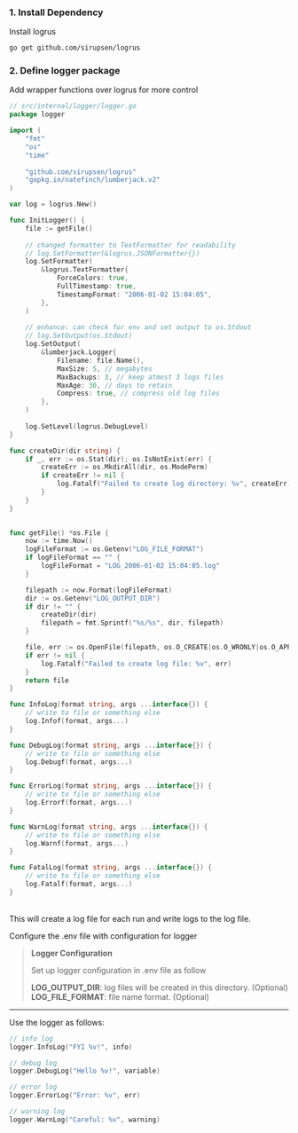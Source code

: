 ### 1. Install Dependency

Install logrus

```sh
go get github.com/sirupsen/logrus
```

### 2. Define logger package

Add wrapper functions over logrus for more control

```go
// src/internal/logger/logger.go
package logger

import (
	"fmt"
	"os"
	"time"
	
	"github.com/sirupsen/logrus"
	"gopkg.in/natefinch/lumberjack.v2"
)

var log = logrus.New()

func InitLogger() {
	file := getFile()
	
	// changed formatter to TextFormatter for readability
	// log.SetFormatter(&logrus.JSONFormatter{})
	log.SetFormatter(
		&logrus.TextFormatter{
			ForceColors: true,
			FullTimestamp: true,
			TimestampFormat: "2006-01-02 15:04:05",
		},
	)
	
	// enhance: can check for env and set output to os.Stdout
	// log.SetOutput(os.Stdout)
	log.SetOutput(
		&lumberjack.Logger{
			Filename: file.Name(),
			MaxSize: 5, // megabytes
			MaxBackups: 3, // keep atmost 3 logs files
			MaxAge: 30, // days to retain
			Compress: true, // compress old log files
		},
	)
	
	log.SetLevel(logrus.DebugLevel)
}

func createDir(dir string) {
	if _, err := os.Stat(dir); os.IsNotExist(err) {
		createErr := os.MkdirAll(dir, os.ModePerm)
		if createErr != nil {
			log.Fatalf("Failed to create log directory: %v", createErr)
		}
	}
}
 

func getFile() *os.File {
	now := time.Now()
	logFileFormat := os.Getenv("LOG_FILE_FORMAT")
	if logFileFormat == "" {
		logFileFormat = "LOG_2006-01-02 15:04:05.log"
	}

	filepath := now.Format(logFileFormat)
	dir := os.Getenv("LOG_OUTPUT_DIR")
	if dir != "" {
		createDir(dir)
		filepath = fmt.Sprintf("%s/%s", dir, filepath)
	}

	file, err := os.OpenFile(filepath, os.O_CREATE|os.O_WRONLY|os.O_APPEND, 0666)
	if err != nil {
		log.Fatalf("Failed to create log file: %v", err)
	}
	return file
}

func InfoLog(format string, args ...interface{}) {
	// write to file or something else
	log.Infof(format, args...)
}

func DebugLog(format string, args ...interface{}) {
	// write to file or something else
	log.Debugf(format, args...)
}

func ErrorLog(format string, args ...interface{}) {
	// write to file or something else
	log.Errorf(format, args...)
}

func WarnLog(format string, args ...interface{}) {
	// write to file or something else
	log.Warnf(format, args...)
} 

func FatalLog(format string, args ...interface{}) {
	// write to file or something else
	log.Fatalf(format, args...)
}
```
\
This will create a log file for each run and write logs to the log file.

Configure the .env file with configuration for logger

> **Logger Configuration**
>
> Set up logger configuration in .env file as follow
>
> **LOG_OUTPUT_DIR**: log files will be created in this directory. (Optional)
> **LOG_FILE_FORMAT**: file name format. (Optional)

***

Use the logger as follows:

```go
// info log
logger.InfoLog("FYI %v!", info)

// debug log
logger.DebugLog("Hello %v!", variable)

// error log
logger.ErrorLog("Error: %v", err)

// warning log
logger.WarnLog("Careful: %v", warning)
```